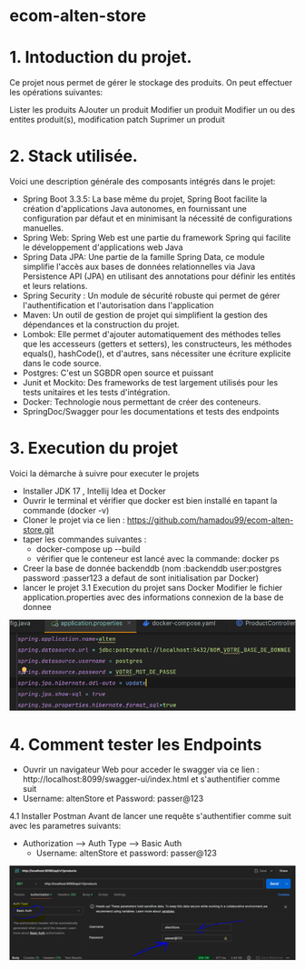 # ecom-alten-store
# 1. Intoduction du projet.
   Ce projet nous permet de gérer le stockage des produits. On peut effectuer les opérations suivantes:

Lister les produits
AJouter un produit
Modifier un produit
Modifier un ou des entites produit(s), modification patch 
Suprimer un produit
# 2. Stack utilisée.
   Voici une description générale des composants intégrés dans le projet:

* Spring Boot 3.3.5: La base même du projet, Spring Boot facilite la création d'applications Java autonomes, en fournissant une configuration par défaut et en minimisant la nécessité de configurations manuelles.
* Spring Web: Spring Web est une partie du framework Spring qui facilite le développement d'applications web Java
* Spring Data JPA: Une partie de la famille Spring Data, ce module simplifie l'accès aux bases de données relationnelles via Java Persistence API (JPA) en utilisant des annotations pour définir les entités et leurs relations.
* Spring Security : Un module de sécurité robuste qui permet de gérer l'authentification et l'autorisation dans l'application
* Maven: Un outil de gestion de projet qui simplifient la gestion des dépendances et la construction du projet.
* Lombok: Elle permet d'ajouter automatiquement des méthodes telles que les accesseurs (getters et setters), les constructeurs, les méthodes equals(), hashCode(), et d'autres, sans nécessiter une écriture explicite dans le code source.
* Postgres: C'est un SGBDR open source et puissant
* Junit et Mockito: Des frameworks de test largement utilisés pour les tests unitaires et les tests d'intégration.
* Docker: Technologie nous permettant de créer des conteneurs.
* SpringDoc/Swagger pour les documentations et tests des endpoints
# 3. Execution du projet
   Voici la démarche à suivre pour executer le projets

* Installer JDK 17 , Intellij Idea et Docker
* Ouvrir le terminal et vérifier que docker est bien installé en tapant la commande (docker -v)
* Cloner le projet via ce lien : https://github.com/hamadou99/ecom-alten-store.git
* taper les commandes suivantes :
  *  docker-compose up --build
  *  vérifier que le conteneur est lancé avec la commande: docker ps
* Creer la base de donnée backenddb (nom :backenddb user:postgres password :passer123 a defaut de sont initialisation par Docker)
* lancer le projet
3.1 Execution du projet sans Docker
Modifier le fichier application.properties avec des informations connexion de la base de donnee
<img src="\atlen1.PNG"/>

# 4. Comment tester les Endpoints

*  Ouvrir un navigateur Web pour acceder le swagger via ce lien : http://localhost:8099/swagger-ui/index.html
et s'authentifier comme suit
* Username: altenStore et Password: passer@123

4.1 Installer Postman
Avant de lancer une requête s'authentifier comme suit avec les parametres suivants:

* Authorization --> Auth Type --> Basic Auth
  *  Username: altenStore et password: passer@123
<img src="alten2.PNG"/>